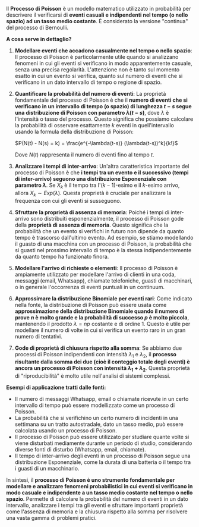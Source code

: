 Il **Processo di Poisson** è un modello matematico utilizzato in probabilità per descrivere il verificarsi di **eventi casuali e indipendenti nel tempo (o nello spazio) ad un tasso medio costante**. È considerato la versione "continua" del processo di Bernoulli.

**A cosa serve in dettaglio?**

1. **Modellare eventi che accadono casualmente nel tempo o nello spazio**: Il processo di Poisson è particolarmente utile quando si analizzano fenomeni in cui gli eventi si verificano in modo apparentemente casuale, senza una precisa regolarità. L'attenzione non è tanto sul momento esatto in cui un evento si verifica, quanto sul numero di eventi che si verificano in un dato intervallo di tempo o regione di spazio.
    
2. **Quantificare la probabilità del numero di eventi**: La proprietà fondamentale del processo di Poisson è che il **numero di eventi che si verificano in un intervallo di tempo (o spazio) di lunghezza $t-s$ segue una distribuzione di Poisson con parametro $\lambda(t-s)$**, dove $\lambda$ è l'intensità o tasso del processo. Questo significa che possiamo calcolare la probabilità di osservare esattamente $k$ eventi in quell'intervallo usando la formula della distribuzione di Poisson:
    
    $P(N(t) - N(s) = k) = \frac{e^{-\lambda(t-s)} (\lambda(t-s))^k}{k!}$
    
    Dove $N(t)$ rappresenta il numero di eventi fino al tempo $t$.
    
3. **Analizzare i tempi di inter-arrivo**: Un'altra caratteristica importante del processo di Poisson è che **i tempi tra un evento e il successivo (tempi di inter-arrivo) seguono una distribuzione Esponenziale con parametro $\lambda$**. Se $X_k$ è il tempo tra l'$(k-1)$-esimo e il $k$-esimo arrivo, allora $X_k \sim Exp(\lambda)$. Questa proprietà è cruciale per analizzare la frequenza con cui gli eventi si susseguono.
    
4. **Sfruttare la proprietà di assenza di memoria**: Poiché i tempi di inter-arrivo sono distribuiti esponenzialmente, il processo di Poisson gode della **proprietà di assenza di memoria**. Questo significa che la probabilità che un evento si verifichi in futuro non dipende da quanto tempo è trascorso dall'ultimo evento. Ad esempio, se stiamo modellando il guasto di una macchina con un processo di Poisson, la probabilità che si guasti nel prossimo intervallo di tempo è la stessa indipendentemente da quanto tempo ha funzionato finora.
    
5. **Modellare l'arrivo di richieste o elementi**: Il processo di Poisson è ampiamente utilizzato per modellare l'arrivo di clienti in una coda, messaggi (email, Whatsapp), chiamate telefoniche, guasti di macchinari, o in generale l'occorrenza di eventi puntuali in un continuum.
    
6. **Approssimare la distribuzione Binomiale per eventi rari**: Come indicato nella fonte, la distribuzione di Poisson può essere usata come **approssimazione della distribuzione Binomiale quando il numero di prove $n$ è molto grande e la probabilità di successo $p$ è molto piccola**, mantenendo il prodotto $\lambda = np$ costante e di ordine 1. Questo è utile per modellare il numero di volte in cui si verifica un evento raro in un gran numero di tentativi.
    
7. **Gode di proprietà di chiusura rispetto alla somma**: Se abbiamo due processi di Poisson indipendenti con intensità $\lambda_1$ e $\lambda_2$, il **processo risultante dalla somma dei due (cioè il conteggio totale degli eventi) è ancora un processo di Poisson con intensità $\lambda_1 + \lambda_2$**. Questa proprietà di "riproducibilità" è molto utile nell'analisi di sistemi complessi.
    

**Esempi di applicazione tratti dalle fonti:**

- Il numero di messaggi Whatsapp, email o chiamate ricevute in un certo intervallo di tempo può essere modellizzato come un processo di Poisson.
- La probabilità che si verifichino un certo numero di incidenti in una settimana su un tratto autostradale, dato un tasso medio, può essere calcolata usando un processo di Poisson.
- Il processo di Poisson può essere utilizzato per studiare quante volte si viene disturbati mediamente durante un periodo di studio, considerando diverse fonti di disturbo (Whatsapp, email, chiamate).
- Il tempo di inter-arrivo degli eventi in un processo di Poisson segue una distribuzione Esponenziale, come la durata di una batteria o il tempo tra i guasti di un macchinario.

In sintesi, il **processo di Poisson è uno strumento fondamentale per modellare e analizzare fenomeni probabilistici in cui eventi si verificano in modo casuale e indipendente a un tasso medio costante nel tempo o nello spazio**. Permette di calcolare la probabilità del numero di eventi in un dato intervallo, analizzare i tempi tra gli eventi e sfruttare importanti proprietà come l'assenza di memoria e la chiusura rispetto alla somma per risolvere una vasta gamma di problemi pratici.